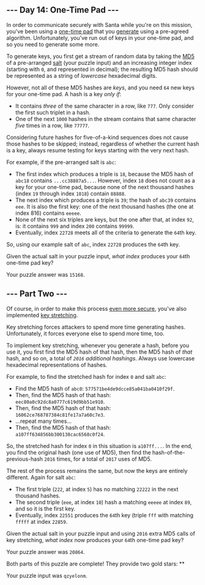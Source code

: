 ## --- Day 14: One-Time Pad ---

In order to communicate securely with Santa while you're on this mission, you've been using a [one-time pad](https://en.wikipedia.org/wiki/One-time_pad) that you [generate](https://en.wikipedia.org/wiki/Security_through_obscurity) using a pre-agreed algorithm. Unfortunately, you've run out of keys in your one-time pad, and so you need to generate some more.

To generate keys, you first get a stream of random data by taking the [MD5](https://en.wikipedia.org/wiki/MD5) of a pre-arranged [salt](https://en.wikipedia.org/wiki/Salt_(cryptography)) (your puzzle input) and an increasing integer index (starting with `0`, and represented in decimal); the resulting MD5 hash should be represented as a string of *lowercase* hexadecimal digits.

However, not all of these MD5 hashes are *keys*, and you need `64` new keys for your one-time pad. A hash is a key *only if*:

* It contains *three* of the same character in a row, like `777`. Only consider the first such triplet in a hash.
* One of the next `1000` hashes in the stream contains that same character *five* times in a row, like `77777`.

Considering future hashes for five-of-a-kind sequences does not cause those hashes to be skipped; instead, regardless of whether the current hash is a key, always resume testing for keys starting with the very next hash.

For example, if the pre-arranged salt is `abc`:

* The first index which produces a triple is `18`, because the MD5 hash of `abc18` contains `...cc38887a5...`. However, index `18` does not count as a key for your one-time pad, because none of the next thousand hashes (index `19` through index `1018`) contain `88888`.
* The next index which produces a triple is `39`; the hash of `abc39` contains `eee`. It is also the first key: one of the next thousand hashes (the one at index 816) contains `eeeee`.
* None of the next six triples are keys, but the one after that, at index `92`, is: it contains `999` and index `200` contains `99999`.
* Eventually, index `22728` meets all of the criteria to generate the `64`th key.

So, using our example salt of `abc`, index `22728` produces the `64`th key.

Given the actual salt in your puzzle input, *what index* produces your `64`th one-time pad key?

Your puzzle answer was `15168`.

## --- Part Two ---

Of course, in order to make this process [even more secure](https://en.wikipedia.org/wiki/MD5#Security), you've also implemented [key stretching](https://en.wikipedia.org/wiki/Key_stretching).

Key stretching forces attackers to spend more time generating hashes. Unfortunately, it forces everyone else to spend more time, too.

To implement key stretching, whenever you generate a hash, before you use it, you first find the MD5 hash of that hash, then the MD5 hash of *that* hash, and so on, a total of *`2016` additional hashings*. Always use lowercase hexadecimal representations of hashes.

For example, to find the stretched hash for index `0` and salt `abc`:

* Find the MD5 hash of `abc0`: `577571be4de9dcce85a041ba0410f29f`.
* Then, find the MD5 hash of that hash: `eec80a0c92dc8a0777c619d9bb51e910`.
* Then, find the MD5 hash of that hash: `16062ce768787384c81fe17a7a60c7e3`.
* ...repeat many times...
* Then, find the MD5 hash of that hash: `a107ff634856bb300138cac6568c0f24`.

So, the stretched hash for index `0` in this situation is `a107ff...`. In the end, you find the original hash (one use of MD5), then find the hash-of-the-previous-hash `2016` times, for a total of `2017` uses of MD5.

The rest of the process remains the same, but now the keys are entirely different. Again for salt `abc`:

* The first triple (`222`, at index `5`) has no matching `22222` in the next thousand hashes.
* The second triple (`eee`, at index `10`) hash a matching `eeeee` at index `89`, and so it is the first key.
* Eventually, index `22551` produces the `64`th key (triple `fff` with matching `fffff` at index `22859`.

Given the actual salt in your puzzle input and using `2016` extra MD5 calls of key stretching, *what index* now produces your `64`th one-time pad key?

Your puzzle answer was `20864`.

Both parts of this puzzle are complete! They provide two gold stars: \*\*

Your puzzle input was `qzyelonm`.


